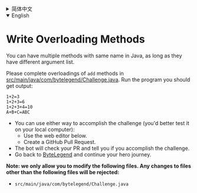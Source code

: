 <details>
  <summary>简体中文</summary>

  # 编写<ruby>重载<rt>overload</rt></ruby>的方法

  在Java中，你可以编写多个同名方法，只要他们的参数列表不同即可。

  请在[src/main/java/com/bytelegend/Challenge.java](https://github.com/ByteLegendQuest/java-write-overloading-methods/blob/main/src/main/java/com/bytelegend/Challenge.java)中编写`add`方法的<ruby>重载<rt>overload</rt>，使之通过编译，且运行输出：

  ```
  1+2=3
  1+2+3=6
  1+2+3+4=10
  A+B+C=ABC
  ```

  - 你可以使用任意一种方法完成挑战（最好先在自己的本地电脑上测试通过）：
    - 使用下面的网页编辑器。
    - 创建一个GitHub Pull Request。
  - 机器人将会检查你的回答，告诉你是否通过了挑战。
  - 回到[字节传说](https://bytelegend.com)，然后继续你的英雄旅程。

  **注意：我们只允许您修改以下文件，任何对其他文件的修改都会被拒绝：**

- `src/main/java/com/bytelegend/Challenge.java`
    </details>

<details open='true'>
  <summary>English</summary>

  # Write Overloading Methods

  You can have multiple methods with same name in Java, as long as they have different argument list.

  Please complete overloadings of `add` methods in [src/main/java/com/bytelegend/Challenge.java](https://github.com/ByteLegendQuest/java-write-overloading-methods/blob/main/src/main/java/com/bytelegend/Challenge.java). Run the program you should get output:

  ```
  1+2=3
  1+2+3=6
  1+2+3+4=10
  A+B+C=ABC
  ```

  - You can use either way to accomplish the challenge (you'd better test it on your local computer):
    - Use the web editor below.
    - Create a GitHub Pull Request.
  - The bot will check your PR and tell you if you accomplish the challenge.
  - Go back to [ByteLegend](https://bytelegend.com) and continue your hero journey.

  **Note: we only allow you to modify the following files.
Any changes to files other than the following files will be rejected:**

- `src/main/java/com/bytelegend/Challenge.java`
</details>
